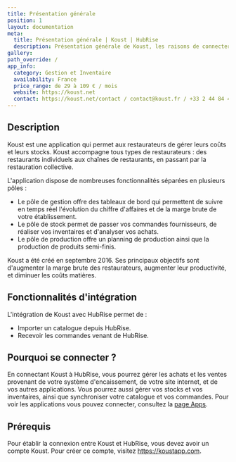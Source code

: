 ```yaml
---
title: Présentation générale
position: 1
layout: documentation
meta:
  title: Présentation générale | Koust | HubRise
  description: Présentation générale de Koust, les raisons de connecter votre caisse à HubRise et fonctionnalités de l'intégration avec HubRise.
gallery:
path_override: /
app_info:
  category: Gestion et Inventaire
  availability: France
  price_range: de 29 à 109 € / mois
  website: https://koust.net
  contact: https://koust.net/contact / contact@koust.fr / +33 2 44 84 43 88
---
```


## Description

Koust est une application qui permet aux restaurateurs de gérer leurs coûts et leurs stocks. Koust accompagne tous types de restaurateurs : des restaurants individuels aux chaînes de restaurants, en passant par la restauration collective.

L'application dispose de nombreuses fonctionnalités séparées en plusieurs pôles :

- Le pôle de gestion offre des tableaux de bord qui permettent de suivre en temps réel l'évolution du chiffre d'affaires et de la marge brute de votre établissement.
- Le pôle de stock permet de passer vos commandes fournisseurs, de réaliser vos inventaires et d'analyser vos achats.
- Le pôle de production offre un planning de production ainsi que la production de produits semi-finis.

Koust a été créé en septembre 2016. Ses principaux objectifs sont d'augmenter la marge brute des restaurateurs, augmenter leur productivité, et diminuer les coûts matières.

## Fonctionnalités d'intégration

L'intégration de Koust avec HubRise permet de :

- Importer un catalogue depuis HubRise.
- Recevoir les commandes venant de HubRise.

## Pourquoi se connecter ?

En connectant Koust à HubRise, vous pourrez gérer les achats et les ventes provenant de votre système d'encaissement, de votre site internet, et de vos autres applications. Vous pourrez aussi gérer vos stocks et vos inventaires, ainsi que synchroniser votre catalogue et vos commandes. Pour voir les applications vous pouvez connecter, consultez la [page Apps](/apps).

## Prérequis

Pour établir la connexion entre Koust et HubRise, vous devez avoir un compte Koust. Pour créer ce compte, visitez https://koustapp.com.
